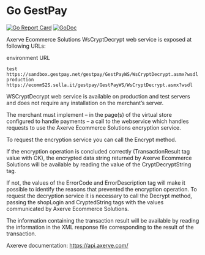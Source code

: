 # Go GestPay 

[![Go Report Card](https://goreportcard.com/badge/github.com/Allan-Nava/Go-GestPay)](https://goreportcard.com/report/github.com/Allan-Nava/Go-GestPay)
[![GoDoc](https://godoc.org/github.com/Allan-Nava/Go-GestPay?status.svg)](https://godoc.org/github.com/Allan-Nava/Go-GestPay)




Axerve Ecommerce Solutions WsCryptDecrypt web service is exposed at following URLs:

environment	URL

```
test	https://sandbox.gestpay.net/gestpay/GestPayWS/WsCryptDecrypt.asmx?wsdl
production	https://ecommS2S.sella.it/gestpay/GestPayWS/WsCryptDecrypt.asmx?wsdl
```

WSCryptDecrypt web service is available on production and test servers and does not require any installation on the merchant’s server.

The merchant must implement – in the page(s) of the virtual store configured to handle payments – a call to the webservice which handles requests to use the Axerve Ecommerce Solutions encryption service.

To request the encryption service you can call the Encrypt method.

If the encryption operation is concluded correctly (TransactionResult tag value with OK), the encrypted data string returned by Axerve Ecommerce Solutions will be available by reading the value of the CryptDecryptString tag.

If not, the values of the ErrorCode and ErrorDescription tag will make it possible to identify the reasons that prevented the encryption operation. To request the decryption service it is necessary to call the Decrypt method, passing the shopLogin and CryptedString tags with the values communicated by Axerve Ecommerce Solutions.

The information containing the transaction result will be available by reading the information in the XML response file corresponding to the result of the transaction.


Axereve documentation: https://api.axerve.com/

